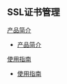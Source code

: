 ## SSL证书管理

[产品简介]()
 
* [产品简介](平台服务/SSL证书管理/产品简介/SSL证书管理产品简介.md)

[使用指南]()

* [使用指南](平台服务/SSL证书管理/使用指南/SSL证书管理使用指南.md)